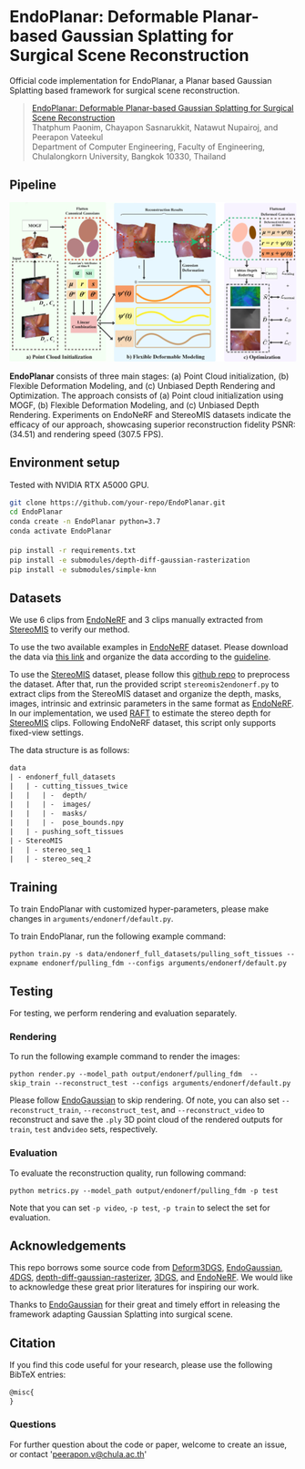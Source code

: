 # EndoPlanar: Deformable Planar-based Gaussian Splatting for Surgical Scene Reconstruction

Official code implementation for EndoPlanar, a Planar based Gaussian Splatting based framework for surgical scene reconstruction.

> [EndoPlanar: Deformable Planar-based Gaussian Splatting for Surgical Scene Reconstruction]()\
> Thatphum Paonim, Chayapon Sasnarukkit, Natawut Nupairoj, and Peerapon Vateekul\
> Department of Computer Engineering, Faculty of Engineering, Chulalongkorn University, Bangkok 10330, Thailand


## Pipeline

<p align="center">
  <img src="assets/pipeline.png" width="700" />
</p>

**EndoPlanar** consists of three main stages: (a) Point Cloud initialization, (b) Flexible Deformation Modeling, and (c) Unbiased Depth Rendering and Optimization. The approach consists of (a) Point cloud initialization using MOGF, (b) Flexible Deformation Modeling, and (c) Unbiased Depth Rendering. Experiments on EndoNeRF and StereoMIS datasets indicate the efficacy of our approach, showcasing superior reconstruction fidelity PSNR: (34.51) and rendering speed (307.5 FPS).

## Environment setup

Tested with NVIDIA RTX A5000 GPU.

```bash
git clone https://github.com/your-repo/EndoPlanar.git
cd EndoPlanar
conda create -n EndoPlanar python=3.7 
conda activate EndoPlanar

pip install -r requirements.txt
pip install -e submodules/depth-diff-gaussian-rasterization
pip install -e submodules/simple-knn
```

## Datasets

We use 6 clips from [EndoNeRF](https://github.com/med-air/EndoNeRF) and 3 clips manually extracted from [StereoMIS](https://zenodo.org/records/7727692) to verify our method.

To use the two available examples in [EndoNeRF](https://github.com/med-air/EndoNeRF) dataset. Please download the data via [this link](https://forms.gle/1VAqDJTEgZduD6157) and organize the data according to the [guideline](https://github.com/med-air/EndoNeRF.git).

To use the [StereoMIS](https://zenodo.org/records/7727692) dataset, please follow this [github repo](https://github.com/aimi-lab/robust-pose-estimator) to preprocess the dataset. After that, run the provided script `stereomis2endonerf.py` to extract clips from the StereoMIS dataset and organize the depth, masks, images, intrinsic and extrinsic parameters in the same format as [EndoNeRF](https://github.com/med-air/EndoNeRF). In our implementation, we used [RAFT](https://github.com/princeton-vl/RAFT) to estimate the stereo depth for [StereoMIS](https://zenodo.org/records/7727692) clips. Following EndoNeRF dataset, this script only supports fixed-view settings.

The data structure is as follows:

```
data
| - endonerf_full_datasets
|   | - cutting_tissues_twice
|   |   | -  depth/
|   |   | -  images/
|   |   | -  masks/
|   |   | -  pose_bounds.npy 
|   | - pushing_soft_tissues
| - StereoMIS
|   | - stereo_seq_1
|   | - stereo_seq_2
```

## Training

To train EndoPlanar with customized hyper-parameters, please make changes in `arguments/endonerf/default.py`.

To train EndoPlanar, run the following example command:

```
python train.py -s data/endonerf_full_datasets/pulling_soft_tissues --expname endonerf/pulling_fdm --configs arguments/endonerf/default.py 
```

## Testing

For testing, we perform rendering and evaluation separately.

### Rendering

To run the following example command to render the images:

```
python render.py --model_path output/endonerf/pulling_fdm  --skip_train --reconstruct_test --configs arguments/endonerf/default.py
```

Please follow [EndoGaussian](https://github.com/yifliu3/EndoGaussian/tree/master) to skip rendering. Of note, you can also set `--reconstruct_train`, `--reconstruct_test`, and `--reconstruct_video` to reconstruct and save the `.ply` 3D point cloud of the rendered outputs for  `train`, `test` and`video` sets, respectively.

### Evaluation

To evaluate the reconstruction quality, run following command:

```
python metrics.py --model_path output/endonerf/pulling_fdm -p test
```

Note that you can set `-p video`, `-p test`, `-p train` to select the set for evaluation.


## Acknowledgements

This repo borrows some source code from [Deform3DGS](https://github.com/jinlab-imvr/Deform3DGS/tree/master), [EndoGaussian](https://github.com/yifliu3/EndoGaussian/tree/master), [4DGS](https://github.com/hustvl/4DGaussians), [depth-diff-gaussian-rasterizer](https://github.com/ingra14m/depth-diff-gaussian-rasterization), [3DGS](https://github.com/graphdeco-inria/gaussian-splatting), and [EndoNeRF](https://github.com/med-air/EndoNeRF). We would like to acknowledge these great prior literatures for inspiring our work.

Thanks to [EndoGaussian](https://github.com/yifliu3/EndoGaussian/tree/master) for their great and timely effort in releasing the framework adapting Gaussian Splatting into surgical scene.

## Citation

If you find this code useful for your research, please use the following BibTeX entries:

```
@misc{
}
```

### Questions

For further question about the code or paper, welcome to create an issue, or contact 'peerapon.v@chula.ac.th'
